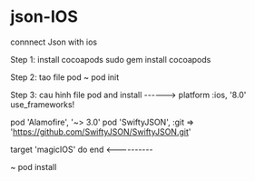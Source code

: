 # json-IOS
connnect Json with ios

Step 1: install cocoapods
sudo gem install cocoapods

Step 2: tao file pod 
~ pod init

Step 3: cau hinh file pod and install
------>
platform :ios, '8.0'
use_frameworks!

pod 'Alamofire', '~> 3.0'
pod 'SwiftyJSON', :git => 'https://github.com/SwiftyJSON/SwiftyJSON.git'

target 'magicIOS' do
end
<----------

~ pod install


